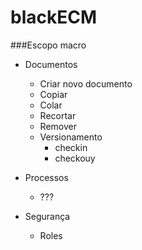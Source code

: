 blackECM
========


###Escopo macro

* Documentos
	* Criar novo documento
	* Copiar
	* Colar
	* Recortar
	* Remover
	* Versionamento
		* checkin
		* checkouy

* Processos
	* ???
* Segurança
	* Roles